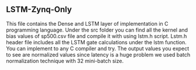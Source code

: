 ## LSTM-Zynq-Only
This file contains the Dense and LSTM layer of implementation in C programming language. Under the src folder you can find all the kernel and bias values of sp500.csv file and compile it with using lstm.h script.
Lstm.h header file includes all the LSTM gate calculations under the lstm function. You can implement to any C compiler and try.
The output values you expect to see are normalized values since latency is a huge problem we used batch normalization technique with 32 mini-batch size.
